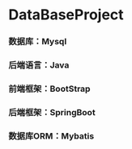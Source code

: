 # DataBaseProject
### 数据库：Mysql
### 后端语言：Java
### 前端框架：BootStrap
### 后端框架：SpringBoot
### 数据库ORM：Mybatis
